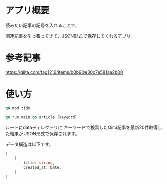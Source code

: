 # アプリ概要

読みたい記事の記号を入れることで、

関連記事を引っ張ってきて、JSON形式で保存してくれるアプリ

# 参考記事

https://qiita.com/tag1216/items/b0b90e30c7e581aa2b00

# 使い方
```go
go mod tidy
```

```go
go run main.go article {keyword}
```

ルートにdataディレクトリに
キーワードで検索したQiita記事を最新20件取得した結果が
JSON形式で保存されます。

データ構造は以下です。
```go
[
    {
        title: string,
        created_at: Date,
    }
]
```
